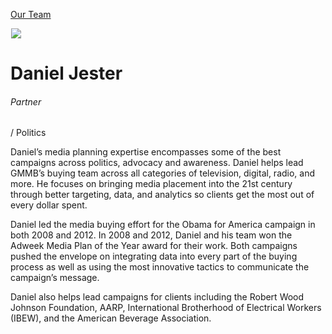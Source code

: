 





[Our Team](/who-we-are/team/)


![](data:image/gif;base64,R0lGODlhAQABAAAAACH5BAEKAAEALAAAAAABAAEAAAICTAEAOw==)![](https://www.gmmb.com/wp-content/uploads/2020/11/Danny-Jester-new-468x468.jpg)


Daniel Jester
=============


###### Partner 
  / Politics


Daniel’s media planning expertise encompasses some of the best campaigns across politics, advocacy and awareness. Daniel helps lead GMMB’s buying team across all categories of television, digital, radio, and more. He focuses on bringing media placement into the 21st century through better targeting, data, and analytics so clients get the most out of every dollar spent.


Daniel led the media buying effort for the Obama for America campaign in both 2008 and 2012. In 2008 and 2012, Daniel and his team won the Adweek Media Plan of the Year award for their work. Both campaigns pushed the envelope on integrating data into every part of the buying process as well as using the most innovative tactics to communicate the campaign’s message.


Daniel also helps lead campaigns for clients including the Robert Wood Johnson Foundation, AARP, International Brotherhood of Electrical Workers (IBEW), and the American Beverage Association.











